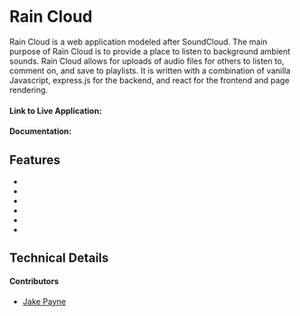 # Rain Cloud
Rain Cloud is a web application modeled after SoundCloud. The main purpose of Rain Cloud is to provide a place to listen to background ambient sounds. Rain Cloud allows for uploads of audio files for others to listen to, comment on, and save to playlists. It is written with a combination of vanilla Javascript, express.js for the backend, and react for the frontend and page rendering. 

<h4> Link to Live Application: </h4>
  
<h4> Documentation: </h4>


<h2>Features</h2>
<ul>
  <li></li>
  <li></li>
  <li></li>
  <li></li>
  <li></li>
  <li></li>
  
</ul>

<h2>Technical Details</h2>


<h4>Contributors</h4>
<ul>
  <li><a href=https://github.com/Payneless>Jake Payne</a></li>
</ul>
